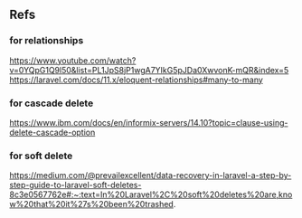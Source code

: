 ## Refs
### for relationships 
https://www.youtube.com/watch?v=0YQpG1Q9l50&list=PL1JpS8jP1wgA7YIkG5pJDa0XwvonK-mQR&index=5
https://laravel.com/docs/11.x/eloquent-relationships#many-to-many

### for cascade delete
https://www.ibm.com/docs/en/informix-servers/14.10?topic=clause-using-delete-cascade-option


### for soft delete 
https://medium.com/@prevailexcellent/data-recovery-in-laravel-a-step-by-step-guide-to-laravel-soft-deletes-8c3e0567762e#:~:text=In%20Laravel%2C%20soft%20deletes%20are,know%20that%20it%27s%20been%20trashed.